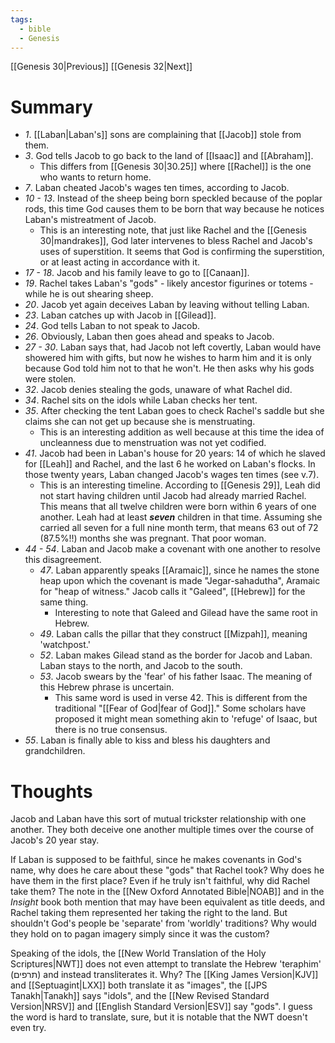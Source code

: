 ```yaml
---
tags:
  - bible
  - Genesis
---
```

[[Genesis 30|Previous]] [[Genesis 32|Next]]
# Summary
- *1*. [[Laban|Laban's]] sons are complaining that [[Jacob]] stole from them.
- *3*. God tells Jacob to go back to the land of [[Isaac]] and [[Abraham]].
	- This differs from [[Genesis 30|30.25]] where [[Rachel]] is the one who wants to return home.
- *7*. Laban cheated Jacob's wages ten times, according to Jacob.
- *10 - 13*. Instead of the sheep being born speckled because of the poplar rods, this time God causes them to be born that way because he notices Laban's mistreatment of Jacob.
	- This is an interesting note, that just like Rachel and the [[Genesis 30|mandrakes]], God later intervenes to bless Rachel and Jacob's uses of superstition. It seems that God is confirming the superstition, or at least acting in accordance with it.
- *17 - 18*. Jacob and his family leave to go to [[Canaan]].
- *19*. Rachel takes Laban's "gods" - likely ancestor figurines or totems - while he is out shearing sheep.
- *20*. Jacob yet again deceives Laban by leaving without telling Laban.
- *23*. Laban catches up with Jacob in [[Gilead]].
- *24*. God tells Laban to not speak to Jacob.
- *26*. Obviously, Laban then goes ahead and speaks to Jacob.
- *27 - 30*. Laban says that, had Jacob not left covertly, Laban would have showered him with gifts, but now he wishes to harm him and it is only because God told him not to that he won't. He then asks why his gods were stolen.
- *32*. Jacob denies stealing the gods, unaware of what Rachel did.
- *34*. Rachel sits on the idols while Laban checks her tent. 
- *35*. After checking the tent Laban goes to check Rachel's saddle but she claims she can not get up because she is menstruating.
	- This is an interesting addition as well because at this time the idea of uncleanness due to menstruation was not yet codified.
- *41*. Jacob had been in Laban's house for 20 years: 14 of which he slaved for [[Leah]] and Rachel, and the last 6 he worked on Laban's flocks. In those twenty years, Laban changed Jacob's wages ten times (see v.7).
	- This is an interesting timeline. According to [[Genesis 29]], Leah did not start having children until Jacob had already married Rachel. This means that all twelve children were born within 6 years of one another. Leah had at least ***seven*** children in that time. Assuming she carried all seven for a full nine month term, that means 63 out of 72 (87.5%!!) months she was pregnant. That poor woman.
- *44 - 54*. Laban and Jacob make a covenant with one another to resolve this disagreement.
	- *47*. Laban apparently speaks [[Aramaic]], since he names the stone heap upon which the covenant is made "Jegar-sahadutha", Aramaic for "heap of witness." Jacob calls it "Galeed", [[Hebrew]] for the same thing.
		- Interesting to note that Galeed and Gilead have the same root in Hebrew. 
	- *49*. Laban calls the pillar that they construct [[Mizpah]], meaning 'watchpost.'
	- *52*. Laban makes Gilead stand as the border for Jacob and Laban. Laban stays to the north, and Jacob to the south.
	- *53*. Jacob swears by the 'fear' of his father Isaac. The meaning of this Hebrew phrase is uncertain.
		- This same word is used in verse 42. This is different from the traditional "[[Fear of God|fear of God]]." Some scholars have proposed it might mean something akin to 'refuge' of Isaac, but there is no true consensus.
- *55*. Laban is finally able to kiss and bless his daughters and grandchildren.
# Thoughts
Jacob and Laban have this sort of mutual trickster relationship with one another. They both deceive one another multiple times over the course of Jacob's 20 year stay.

If Laban is supposed to be faithful, since he makes covenants in God's name, why does he care about these "gods" that Rachel took? Why does he have them in the first place? Even if he truly isn't faithful, why did Rachel take them? The note in the [[New Oxford Annotated Bible|NOAB]] and in the *Insight* book both mention that may have been equivalent as title deeds, and Rachel taking them represented her taking the right to the land. But shouldn't God's people be 'separate' from 'worldly' traditions? Why would they hold on to pagan imagery simply since it was the custom?

Speaking of the idols, the [[New World Translation of the Holy Scriptures|NWT]] does not even attempt to translate the Hebrew 'teraphim' (תרפים) and instead transliterates it. Why? The [[King James Version|KJV]] and [[Septuagint|LXX]] both translate it as "images", the [[JPS Tanakh|Tanakh]] says "idols", and the [[New Revised Standard Version|NRSV]] and [[English Standard Version|ESV]] say "gods". I guess the word is hard to translate, sure, but it is notable that the NWT doesn't even try.